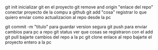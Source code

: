 git init inicializar git en el proyecto
git remove and origin "enlace del repo"  conectar proyecto de la compu a github
git add "cosa"  registrar lo que quiero enviar como actualizacion al repo desde la pc

git commit -m "titulo" para guardar version segura
git push para  enviar cambios para  pc a repo
git status ver que cosas se registraron con el add
git pull   bajarte cambios del repo a la pc
git clone enlace al repo bajarte el proyecto entero a la pc
